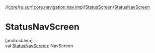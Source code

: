 //[core](../../../index.md)/[ru.surf.core.navigation.nav.impl](../index.md)/[StatusScreen](index.md)/[StatusNavScreen](-status-nav-screen.md)

# StatusNavScreen

[androidJvm]\
val [StatusNavScreen](-status-nav-screen.md): NavScreen
